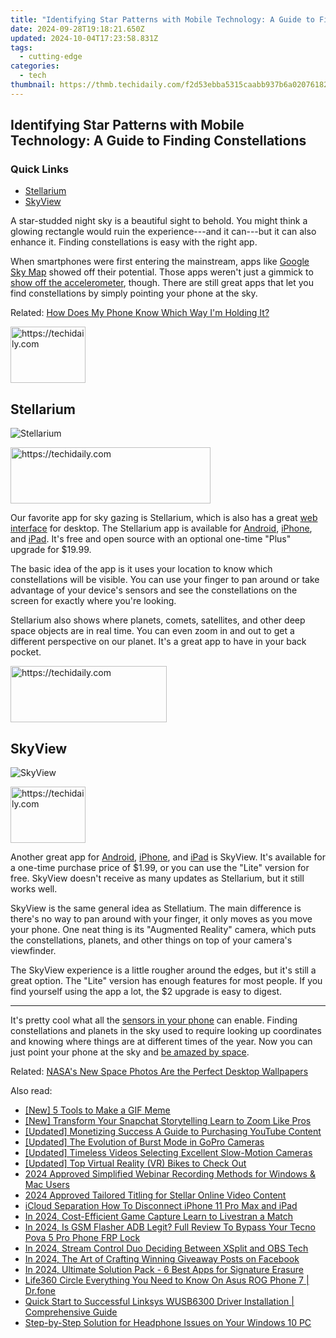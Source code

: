 ```yaml
---
title: "Identifying Star Patterns with Mobile Technology: A Guide to Finding Constellations"
date: 2024-09-28T19:18:21.650Z
updated: 2024-10-04T17:23:58.831Z
tags:
  - cutting-edge
categories:
  - tech
thumbnail: https://thmb.techidaily.com/f2d53ebba5315caabb937b6a02076182259db722e8470506c861929020be203d.jpg
---
```


## Identifying Star Patterns with Mobile Technology: A Guide to Finding Constellations

### Quick Links

* [Stellarium](https://driver-download.techidaily.com/boost-your-pcs-speed-easy-intel-cpu-driver-downloads-inside/)
* [SkyView](https://win-howtos.techidaily.com/restoring-mouse-pointer-visibility-issues-on-windows-11-expert-fixes/)

 A star-studded night sky is a beautiful sight to behold. You might think a glowing rectangle would ruin the experience---and it can---but it can also enhance it. Finding constellations is easy with the right app.

 When smartphones were first entering the mainstream, apps like [Google Sky Map](https://en.wikipedia.org/wiki/Sky%5FMap) showed off their potential. Those apps weren't just a gimmick to [show off the accelerometer](https://on-screen-recording.techidaily.com/in-2024-top-ps3-emulators-your-gateway-to-classic-games/), though. There are still great apps that let you find constellations by simply pointing your phone at the sky.

Related: [How Does My Phone Know Which Way I'm Holding It?](https://on-screen-recording.techidaily.com/in-2024-top-ps3-emulators-your-gateway-to-classic-games/) 

<!-- affiliate ads begin -->
<a href="https://bluettide.pxf.io/c/5597632/2141684/17092" target="_top" id="2141684">
  <img src="//a.impactradius-go.com/display-ad/17092-2141684" border="0" alt="https://techidaily.com" width="120" height="90"/>
</a>
<img height="0" width="0" src="https://bluettide.pxf.io/i/5597632/2141684/17092" style="position:absolute;visibility:hidden;" border="0" />
<!-- affiliate ads end -->

##  Stellarium

![Stellarium](https://static1.howtogeekimages.com/wordpress/wp-content/uploads/2022/07/2022-07-25_16-59-16.jpg) 

<!-- affiliate ads begin -->
<a href="https://wigfever.sjv.io/c/5597632/2014850/22899" target="_top" id="2014850">
  <img src="//a.impactradius-go.com/display-ad/22899-2014850" border="0" alt="https://techidaily.com" width="320" height="90"/>
</a>
<img height="0" width="0" src="https://wigfever.sjv.io/i/5597632/2014850/22899" style="position:absolute;visibility:hidden;" border="0" />
<!-- affiliate ads end -->

 Our favorite app for sky gazing is Stellarium, which is also has a great [web interface](https://stellarium-labs.com/stellarium-web/) for desktop. The Stellarium app is available for [Android](https://www.anrdoezrs.net/links/3607085/type/dlg/sid/UUhtgUeUpU205103/https://play.google.com/store/apps/details?id=com.noctuasoftware.stellarium%5Ffree&referrer=utm%5Fsource%3Dstellariumlabs%5Fproductpage), [iPhone](https://apps.apple.com/us/app/stellarium-mobile-plus-sky-map/id1458716890), and [iPad](https://apps.apple.com/us/app/stellarium-mobile-plus-sky-map/id1458716890). It's free and open source with an optional one-time "Plus" upgrade for $19.99.

 The basic idea of the app is it uses your location to know which constellations will be visible. You can use your finger to pan around or take advantage of your device's sensors and see the constellations on the screen for exactly where you're looking.

 Stellarium also shows where planets, comets, satellites, and other deep space objects are in real time. You can even zoom in and out to get a different perspective on our planet. It's a great app to have in your back pocket.

<!-- affiliate ads begin -->
<a href="https://aligracehair.sjv.io/c/5597632/2135368/19272" target="_top" id="2135368">
  <img src="//a.impactradius-go.com/display-ad/19272-2135368" border="0" alt="https://techidaily.com" width="250" height="90"/>
</a>
<img height="0" width="0" src="https://aligracehair.sjv.io/i/5597632/2135368/19272" style="position:absolute;visibility:hidden;" border="0" />
<!-- affiliate ads end -->

##  SkyView

![SkyView](https://static1.howtogeekimages.com/wordpress/wp-content/uploads/2022/07/2022-07-25_17-38-07.jpg) 

<!-- affiliate ads begin -->
<a href="https://bluettifr.pxf.io/c/5597632/2145079/17095" target="_top" id="2145079">
  <img src="//a.impactradius-go.com/display-ad/17095-2145079" border="0" alt="https://techidaily.com" width="120" height="90"/>
</a>
<img height="0" width="0" src="https://bluettifr.pxf.io/i/5597632/2145079/17095" style="position:absolute;visibility:hidden;" border="0" />
<!-- affiliate ads end -->

 Another great app for [Android](https://www.anrdoezrs.net/links/3607085/type/dlg/sid/UUhtgUeUpU205103/https://play.google.com/store/apps/details?id=com.t11.skyviewfree&hl=en%5FUS), [iPhone](https://apps.apple.com/us/app/skyview-lite/id413936865), and [iPad](https://apps.apple.com/us/app/skyview-lite/id413936865) is SkyView. It's available for a one-time purchase price of $1.99, or you can use the "Lite" version for free. SkyView doesn't receive as many updates as Stellarium, but it still works well.

 SkyView is the same general idea as Stellatium. The main difference is there's no way to pan around with your finger, it only moves as you move your phone. One neat thing is its "Augmented Reality" camera, which puts the constellations, planets, and other things on top of your camera's viewfinder.

 The SkyView experience is a little rougher around the edges, but it's still a great option. The "Lite" version has enough features for most people. If you find yourself using the app a lot, the $2 upgrade is easy to digest.

---

 It's pretty cool what all the [sensors in your phone](https://youtube-stream.techidaily.com/new-game-masters-top-ten-female-gaming-influencers/) can enable. Finding constellations and planets in the sky used to require looking up coordinates and knowing where things are at different times of the year. Now you can just point your phone at the sky and [be amazed by space](https://some-skills.techidaily.com/updated-tuxera-nero-reader-comprehensive-multimedia-tool/).

Related: [NASA's New Space Photos Are the Perfect Desktop Wallpapers](https://some-skills.techidaily.com/updated-tuxera-nero-reader-comprehensive-multimedia-tool/)

<ins class="adsbygoogle"
     style="display:block"
     data-ad-format="autorelaxed"
     data-ad-client="ca-pub-7571918770474297"
     data-ad-slot="1223367746"></ins>

<ins class="adsbygoogle"
     style="display:block"
     data-ad-client="ca-pub-7571918770474297"
     data-ad-slot="8358498916"
     data-ad-format="auto"
     data-full-width-responsive="true"></ins>

<span class="atpl-alsoreadstyle">Also read:</span>
<div><ul>
<li><a href="https://some-skills.techidaily.com/new-5-tools-to-make-a-gif-meme/"><u>[New] 5 Tools to Make a GIF Meme</u></a></li>
<li><a href="https://some-skills.techidaily.com/new-transform-your-snapchat-storytelling-learn-to-zoom-like-pros/"><u>[New] Transform Your Snapchat Storytelling Learn to Zoom Like Pros</u></a></li>
<li><a href="https://facebook-video-share.techidaily.com/updated-monetizing-success-a-guide-to-purchasing-youtube-content/"><u>[Updated] Monetizing Success A Guide to Purchasing YouTube Content</u></a></li>
<li><a href="https://some-skills.techidaily.com/updated-the-evolution-of-burst-mode-in-gopro-cameras/"><u>[Updated] The Evolution of Burst Mode in GoPro Cameras</u></a></li>
<li><a href="https://some-skills.techidaily.com/updated-timeless-videos-selecting-excellent-slow-motion-cameras/"><u>[Updated] Timeless Videos Selecting Excellent Slow-Motion Cameras</u></a></li>
<li><a href="https://some-skills.techidaily.com/updated-top-virtual-reality-vr-bikes-to-check-out/"><u>[Updated] Top Virtual Reality (VR) Bikes to Check Out</u></a></li>
<li><a href="https://screen-activity-recording.techidaily.com/2024-approved-simplified-webinar-recording-methods-for-windows-and-mac-users/"><u>2024 Approved Simplified Webinar Recording Methods for Windows & Mac Users</u></a></li>
<li><a href="https://article-tips.techidaily.com/2024-approved-tailored-titling-for-stellar-online-video-content/"><u>2024 Approved Tailored Titling for Stellar Online Video Content</u></a></li>
<li><a href="https://apple-account.techidaily.com/icloud-separation-how-to-disconnect-iphone-11-pro-max-and-ipad-by-drfone-ios/"><u>iCloud Separation How To Disconnect iPhone 11 Pro Max and iPad</u></a></li>
<li><a href="https://extra-resources.techidaily.com/in-2024-cost-efficient-game-capture-learn-to-livestran-a-match/"><u>In 2024, Cost-Efficient Game Capture Learn to Livestran a Match</u></a></li>
<li><a href="https://bypass-frp.techidaily.com/in-2024-is-gsm-flasher-adb-legit-full-review-to-bypass-your-tecno-pova-5-pro-phone-frp-lock-by-drfone-android/"><u>In 2024, Is GSM Flasher ADB Legit? Full Review To Bypass Your Tecno Pova 5 Pro Phone FRP Lock</u></a></li>
<li><a href="https://some-skills.techidaily.com/in-2024-stream-control-duo-deciding-between-xsplit-and-obs-tech/"><u>In 2024, Stream Control Duo Deciding Between XSplit and OBS Tech</u></a></li>
<li><a href="https://some-skills.techidaily.com/in-2024-the-art-of-crafting-winning-giveaway-posts-on-facebook/"><u>In 2024, The Art of Crafting Winning Giveaway Posts on Facebook</u></a></li>
<li><a href="https://some-skills.techidaily.com/in-2024-ultimate-solution-pack-6-best-apps-for-signature-erasure/"><u>In 2024, Ultimate Solution Pack - 6 Best Apps for Signature Erasure</u></a></li>
<li><a href="https://fake-location.techidaily.com/life360-circle-everything-you-need-to-know-on-asus-rog-phone-7-drfone-by-drfone-virtual-android/"><u>Life360 Circle Everything You Need to Know On Asus ROG Phone 7 | Dr.fone</u></a></li>
<li><a href="https://win-dash.techidaily.com/quick-start-to-successful-linksys-wusb6300-driver-installation-comprehensive-guide/"><u>Quick Start to Successful Linksys WUSB6300 Driver Installation | Comprehensive Guide</u></a></li>
<li><a href="https://sound-issues.techidaily.com/step-by-step-solution-for-headphone-issues-on-your-windows-10-pc/"><u>Step-by-Step Solution for Headphone Issues on Your Windows 10 PC</u></a></li>
</ul></div>

